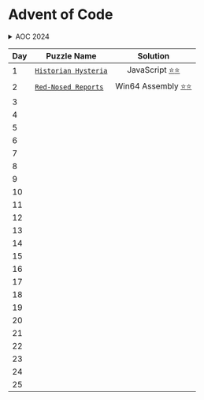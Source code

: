 # Advent of Code

<details>
<summary>AOC 2024<summary/>

| Day | Puzzle Name                                                 |                            Solution                             |
| --- | ----------------------------------------------------------- | :-------------------------------------------------------------: |
| 1   | [`Historian Hysteria`](https://adventofcode.com/2024/day/1) |    JavaScript [⭐](2024/01/part_1.js)[⭐](2024/01/part_2.js)    |
| 2   | [`Red-Nosed Reports`](https://adventofcode.com/2024/day/2)  | Win64 Assembly [⭐](2024/02/part_1.asm)[⭐](2024/02/part_2.asm) |
| 3   |                                                             |                                                                 |
| 4   |                                                             |                                                                 |
| 5   |                                                             |                                                                 |
| 6   |                                                             |                                                                 |
| 7   |                                                             |                                                                 |
| 8   |                                                             |                                                                 |
| 9   |                                                             |                                                                 |
| 10  |                                                             |                                                                 |
| 11  |                                                             |                                                                 |
| 12  |                                                             |                                                                 |
| 13  |                                                             |                                                                 |
| 14  |                                                             |                                                                 |
| 15  |                                                             |                                                                 |
| 16  |                                                             |                                                                 |
| 17  |                                                             |                                                                 |
| 18  |                                                             |                                                                 |
| 19  |                                                             |                                                                 |
| 20  |                                                             |                                                                 |
| 21  |                                                             |                                                                 |
| 22  |                                                             |                                                                 |
| 23  |                                                             |                                                                 |
| 24  |                                                             |                                                                 |
| 25  |                                                             |                                                                 |

</details>
